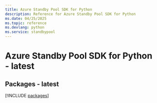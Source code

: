 ```yaml
---
title: Azure Standby Pool SDK for Python
description: Reference for Azure Standby Pool SDK for Python
ms.date: 04/25/2025
ms.topic: reference
ms.devlang: python
ms.service: standbypool
---
```

# Azure Standby Pool SDK for Python - latest
## Packages - latest
[!INCLUDE [packages](standby-pool-index.md)]